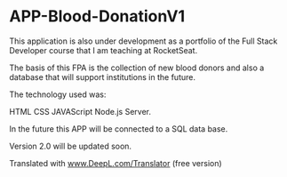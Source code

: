 # APP-Blood-DonationV1

This application is also under development as a portfolio of the Full Stack Developer course that I am teaching at RocketSeat. 


The basis of this FPA is the collection of new blood donors and also a database that will support institutions in the future. 

The technology used was:

HTML
CSS
JAVAScript 
Node.js
Server. 

In the future this APP will be connected to a SQL data base. 

Version 2.0 will be updated soon.

Translated with www.DeepL.com/Translator (free version)
